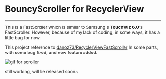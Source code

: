 # BouncyScroller for RecyclerView


----------


This is a FastScroller which is similar to Samsung's **TouchWiz 6.0**'s FastScroller. However, because of my lack of coding, in some ways, it has a little bug for now.

This project reference to [danoz73/RecyclerViewFastScroller][1] In some parts, with some bug fixed, and new feature added.

![gif for scroller][2]

still working, will be released soon~

  [1]: https://github.com/danoz73/RecyclerViewFastScroller
  [2]: https://github.com/microstudent/microstudent.github.io/raw/master/b.gif
